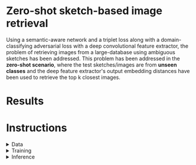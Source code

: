 # Zero-shot sketch-based image retrieval

Using a semantic-aware network and a triplet loss along with a domain-classifying adversarial loss with a deep convolutional feature extractor, the problem of retrieving images from a large-database using ambiguous sketches has been addressed. This problem has been addressed in the **zero-shot scenario**, where the test sketches/images are from **unseen classes** and the deep feature extractor's output embedding distances have been used to retrieve the top k closest images.

# Results

# Instructions

<details>
<summary>
Data
</summary>
  
[The Sketchy dataset](http://transattr.cs.brown.edu/files/aligned_images.tar) - 1.8 GB

</details>
<details>

<summary>
Training
</summary>

</details>

<details>

<summary>
Inference
</summary>
</details>


